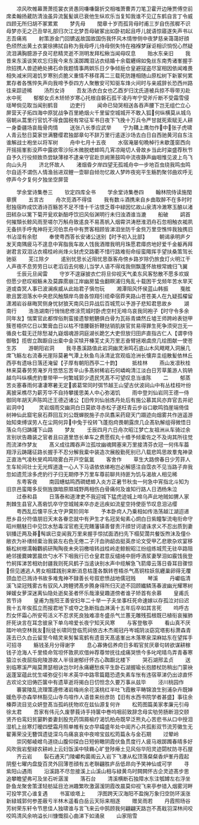 <!-- { "loadSidebar": true } -->
　　凉风吹帷幕萧萧揽裳衣贤愚同嗛嗛罄折交相嗤萧曹弄刀笔卫霍开边陲贾傅空前席柔翰扬葳防清浊虽异流鬒髪飒已衰他生纵欢乐当复知我谁不见辽东鹤自言丁令威四顾无所归胡不冢累累
　　梦先母
　　閠章十岁而孤背母时甫三岁自伤孩穉不识母梦亦无之己丑举礼部归次江北梦吾母破冢出如卧初起且呼儿就语惊寤遂失声书以志吾痛焉
　　射策游金门回镳返故国故国伤我怀风木情惨侧中夜梦慈亲蔼蔼好顔色颀然出黄土衣裳徐拂拭自称为我母呼儿侍母侧失恃在襁褓梦寐讵相识惝怳心然疑流泪满胸臆游子良可悲精灵逝不测明发拜松楸当闻母叹息
　　贻水东亲旧
　　我昔来东溪谈笑欢忘归我今来东溪踯躅泪沾衣结婚十余载纒绵如兔丝东南秀诸峯握手欣招携人兽迹絶处拂石命我题情事两娯乐日夕争倾巵仓皇避冦盗尽室相因依闻难畏相失减米同渴饥岁寒别贞脆义重情不移荏苒二三载死防踵相随山原松树下新冢何累累存者各憔悴失声向我啼予沗四方人聚散安可知驱车烽火间时与亲戚辞长恐西州路往来踪迹稀
　　汤烈女诗
　　吾友汤衣白女也乙酉岁归沈氏道被兵掠不辱带刃赴水中死
　　郁郁女贞木矫矫岁寒心托根自磐石孤干凌丹岑宁受斧斤断不受霜雪侵瑶琴倘见取当闻别鹤音
　　边吏行
　　闻命已恸哭相送各吞声腰下岂无组伫立心屏营天子拓四海中原犹战争百里絶烟火千里留空城城开不敢入狐何纵横莫从城乌宿朝从蒿里行官饥不得食国税有常征军书日夜下飞挽十万兵令严甘就死索赋无人耕一身委疆场哀哉骨肉情
　　送张八长季应武举
　　宁为鞲上鹰勿作中张子虎啸人青云愁日莫家世满簪缨君独鄙章句不辞万里行逺逐沙场去白日自西驰黄河自东注谁解战士袍坐以将军树
　　舟中七月十五夜
　　水宿淹屡旬晩棹行未歇蓬窗西向开摇摇峯影没芦中露欲零沙际木微脱蟋蟀鸣几宵凉飚切人骨故乡当此时粢盛荐秋节自予久行役频致烝尝缺薄禄不逮亲守官赴京阙箫鼓鸣中流夜静声幽咽惟见波上鸟飞向山头月
　　济北怀故人
　　渚烟昏夕岸四望无孤城舟中一步地百虫绕我鸣虫鸣尔自适不谓伤人情渔翁进双鲤一壶聊自倾勿忆故人梦昨夜宛平生觞酌聚邻曲欢呼无停声今夕复何夕独坐空屏营















　　学余堂诗集巻三
　　钦定四库全书
　　学余堂诗集巻四
　　翰林院侍读施閠章撰
　　五言古
　　舟次觅酒不得佳
　　我有数斗酒携来自乡曲取醉不在多时时慰独宿昨成饮酒诗百觞苦不足不惜十千沽恨乏尊中緑因忆故山泉清冷潄寒玉酿以渚田秫杂以篱下菊开瓮欢新醅呼饮旧风俗渊明行未归浊酒谁当漉
　　船破
　　鹢首何摧頽长鲸风雨至嗟尔万斛舟致逺良不易髙帆入烟霄洪涛厯淮泗舟石忽相触衣袽夙无备拱手呼鬼神将无河伯祟舟中有贾客相顾皆涕泪坐防千金赀万里空憔悴我独携旧书沾湿有余慰
　　奉使粤西答长安诸公送别【时予初入比部】
　　朝谒承明庐夕发天南隅疲马不遑息中宵脂我车故人饯我酒赠我明月珠愿君瘴疠地好爱千金躯再拜谢君言双泪沾衣襦桂岭尚烽火豺虎交路衢不惜行路难衔命绥蛮陬挥手望扶桑策驾长驰驱
　　芜江除夕
　　逺别忧思长近阻忧思亟客舟傍乡路岁除仍旅食灯火明江干人声夜不息劳劳日以老滔滔去何极儿当学人语不得戏我侧飘蓬怀故根常媿归飞翼
　　壬辰元旦闻雷
　　守岁不遑寐披衣伫将旦仰视天气柔东风客愁散不愿多欢娱但愿少悲叹椒觞未及莫霹雳崩江岸幽房蛰虫翻瞑浦归鳬乱十载困干戈频年苦水旱天道或杳冥人事已波澜疾威从此始君子愼勿玩
　　湘潭阻风怀侯蓝山韩振
　　戛舷歌且罢泪落水中央悲风触頽岸鸟兽各惊翔引缆牵宿莽夹路山苍苍美人在九疑孤櫂留潇湘岩谷昼晦冥侧身忧豺狼天南风日异战后百城荒以予游子悲知君思故乡
　　湖南行
　　浩浩湖南行悄悄悲修涂荒城时卧虎空村无啼乌哀我同袍子【时守令多余同年友】惴栗官此都悍俗荆蛮接遗黎魍魉俱白骨为瓦砾青燐然丘墟王师跨岭表铠甲簇苍梧供亿日以繁膏血日以枯不惜腰磬折鞭挞销肌肤官贫易得罪生死争须臾岂无一循良七载无迁除愁凝九嶷烟魂游洞庭湖长跪乞大吏但放归田庐直指古仁人【谓李侍御敬】揽辔立踟蹰自出槖中金买犊开榛芜丈夫万里志奋臂拯艰虞庶几绘图献一使苍生苏
　　游朝阳岩洞
　　我寻愚溪路值此岩洞幽灵湫鸣石底山木风飕飕入洞展几席飞觞左右流春光崖际莫暑气潭上秋鱼鸟泳清泚宫观临沧洲长懐弃圭组散髪依林丘西亭有遗咏日落还淹留【子厚有朝阳西亭二十韵】
　　抵桂林
　　燕山发凛秋桂林来莫春劳劳淹岁月悠悠忘苦辛山多髙树稀岩石何嶙峋清江淡白日芳草薰游人钩辀越鸟呌纵横虎豹羣带甲一何繁城郭少遗民凭髙不可望叹息当谁陈
　　二
　　郁蒸苦炎塞春雨何凄凄寒暑无定裘葛常同时弭节越王山望古伏波祠山中有丛桂枝叶纷离披采樵尽为薪芳华不自持攀援思美人中心弥渴饥
　　雨中登刘仙岩同王德一侍御同年胡天声陈鸣迁王德迈诸公【旧传刘仙翁炼丹处后有施公慕其风亦弃官去并祀岩洞中】
　　灵岩烟雨交幽洞白日莫欲寻赤松子遂枉青云步谷口歇鸣驺崖端倚佳树神仙此窟宅泉石莽回互刘公既蝉脱施子亦凤翥采药窥天门蹑迹向烟雾共作逍遥游始知束缚误劳人在尘网何异中兔于役转飞蓬抱疴畏朝露庶几企髙轨解组得微悟日落众鸟归踌躇下山路
　　梦友
　　壬辰四月六日舟次昭江梦亡友祖洲从车骑过余言别状告趣装之官者且曰道里悠长单车之费愿假丸十缗予倾槖佐之不及询其所往觉而流涕作梦友
　　髙义成往躅吞声泣孤坟幽魂闗塞来万里接清芬衣冠一何伟车葢翔浮云踌躇征路长握手不忍分解我槖中装造次展殷勤死别已八载悲鸣思故羣鬼神录正直浩气凌秋旻鸡鸣晓雾白开戸空氤氲
　　客舍作
　　草生大路傍春日少芳菲人生车轮间壮士无光辉道逢一心人下马语依依绨袍岂必解感注自霑衣不见当路子弃我忽如遗荒涂多虎豹行子归无期停予万里车尊前聊共持匪为饥与渴故人相见稀
　　东粤客夜
　　南园蟪蛄鸣西磵蟋蟀入炎方正暑节秋虫一何急中宵指北斗知为旧京邑蛮陬多反侧旌旗暗原隰城野两相伤白骨痛何及谁知行路人日洒杨朱泣
　　过泰和县
　　日落泰和道津吏不我迎城下猛虎迹城上啼乌声此地贼如猬人家荆棘生县官入髙砦饥卒守空城贼来卒亦走迅疾如流星空持使臣节叹息泪沾缨
　　粤西乱后懐平乐太守尹蓂阶同年
　　予本卧疴人乃乗相如传浩荡越江湖迢递厯乡县分符值朋旧天末各眷恋就中有尹生才名冠吴甸素心炯白日紫瞳掣流电衔命守昭州魑魅日中见饮水愁毒淫官庖无完饍藩镇善督责汗顔甘诃谴诛求义不忍出质到妻钏播迁两及朞髩飒已变闻我万里来握手惊拭面洒扫先下榻契濶共餐饭煦沬及僮仆敝衣为补缮倾槖治我装左右色无倦二子汗血驹龆齿挺英彦论文受甲乙悲歌杂欢宴移觞松树根濡翰鸜鹆研陶陶夜未央羽檄喧转战桂岭走鲸鲵昭江纷组练城荒无驻卒路阻絶邻援爨婢罢晨炊勺水不下咽我行已仓皇君意反缱绻中厨呼酒浆妻孥泪如霰饯我登竹舸挥涕苦相劝封疆我则死风鹤子当逺诀别水声中缆解急飞箭瘴云落日昏耳目骤惊但见逋逃人男女相蹂践别来断消息枯蓬各飘转苍梧杀气髙铜柱妖氛纒巢卵得无覆颈血恐已溅诗书故多难鬼神不録善长号叙悲愤战地儒冠贱
　　琴溪
　　丹巘临清溪飞梁冠残雾古有驭风人跨鲤骋髙步腾身得所归灭迹不回顾纎鳞荡春波幽光耀寒树婵媛女萝深迷离仙隐处逝矣圣者怀乐哉濠叟趣道傍者谁子矫首有余慕
　　皇甫氏苦节诗
　　皇甫为旌阳王善安妇年二十举一子夫坐事枉死命速嫁以存孤泣对曰迟我十五年俟孤立而报君地下或夺之急断指血淋漓十五年后卒如其言死
　　呜呼古烈女怀霜心所安苟活义不忍求死良独难凛冬盛杀气兰蕙无雕残孤根既已植衔哀摧肺肝死诀言在耳念彼泉下单乌啼爱长夜宁知天风寒
　　与客登敬亭
　　看山真不厌踏叶响空林我友阮徒长啸同登临荒祠依古木杰阁冠丹岑城阴淡窈窕塔影标萧森青莲去已久白云留至今精灵来髣髴鸾鹤有遗音天髙逺峯出木落寒泉深麻姑东在望挥手可招寻
　　觞钱圣月分得谢字
　　息心寡俦侣养疴日多暇官贫厌章句转欲谋耕稼钱子沧海人千里倐命驾坦怀敦夙欢借艸荐尊斚抚往成痛哭愤今多叱咤晴鸟弄青春寒猿泣长夜屈指宛陵游故人半徂谢郁纡怀古心踟蹰北楼下
　　哭石湖邢孟贞
　　送别临寒溪严飚莫萧瑟相诀岂尔时永痛纒愁疾平生卧石湖握瑜长抱膝杖防稍出门蒙袂返蓬室蕴此忧生嗟弥促引年术英华中路零篇籍恐遗失素车怅有违宿草涕仍出谅直怀古欢论文旧俦匹箧中有遗草逝将揭白日忉怛念久要万事从兹毕
　　泾川桃园作
　　褰裳陵乱流理策遵修渚岩梅尚余花溪桃红半吐飞霞散平畴锦浪生别浦杂卉既婵媛危亭亦森举林豁见山寺鸟喧作人语昔来纷彦防【旧有水西书院学者甚盛】事往余榛莽流目览众妍登髙当孤屿抚物欢在兹仙源复何许
　　松筠图篇美家孝廉元引母徐太君
　　吾家有伟元久废蓼莪诗手持箧中巻呜咽前致辞念母实劬劳肠断泪交颐贤齐伯鸾妇贫窭黔娄妻刲股充药饵屑榆疗渴饥柏舟既早泛熊丸心苦悲书从口中授泪湿机上丝寒灯暧四壁霜月照单帷有女亦早孀盛年处中闺齐心共孤影双节流芳徽生无翟茀荣没无簪饵遗徒深乌鸟痛哀哀中夜啼宝兹松筠篇永与金石期
　　过翚岭
　　崇冈郁崚嶒鸟道绕山腹仰探白日短俯瞰阴霞伏鱼贯度行人疲马艰踯躅春晴多好风吹我岩壑緑农耕岭上云妇饭溪中犊羇心旷登陟瘠土见风俗华阳灵迹閟杖防寻石屋
　　齐云岩
　　裂石通天门陵巘构菌阁云入岩下飞瀑从松顶落粲粲香炉峯丹霞起阴壑七曜内盘旋百灵外回薄苍顔有五老聨翩胜庐岳低昻向予笑神仙或可学
　　寻紫阳山遇雨
　　沿溪路不尽忽接溪上山溪山相与緑黄鸟时闗闗怀古企灵迹髙步思追攀瞻望弗可及坐石听潺湲
　　落石台
　　清溪横断石独障水东注瓠罇左右浮坐卧鱼龙聚舍策漾轻舫延目沧洲趣繁吹激潺湲阴霞改晨莫仰视飞来亭参错入烟雾河畔可投竿赏心谁复遇
　　书富琅塔上
　　浮图跨天汉海阳不盈掬万象归空防环溪涨新緑城郭何参差蔽亏半林木遥看白岳云天际来相逐
　　赠吴雨若
　　丹霞照旸谷芳树荣东轩令节思佳人独啸谁与言飞来云中鹄顾我何翩翩天路岂不髙戢羽深林间咬咬鸣清风余响溢长川慷慨叙心曲涕下如涌泉
　　山家阻雪
